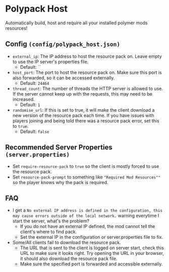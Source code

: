 # Polypack Host
Automatically build, host and require all your installed polymer mods resources!

## Config `(config/polypack_host.json)`
* `external_ip`: The IP address to host the resource pack on. Leave empty to use the IP server's properties file.
    * Default: ``
* `host_port`: The port to host the resource pack on. Make sure this port is also forwarded, so it can be accessed externally.
    * Default: `24464`
* `thread_count`: The number of threads the HTTP server is allowed to use. If the server cannot keep up with the requests, this may need to be increased.
    * Default: `1`
* `randomise_url`: If this is set to true, it will make the client download a new version of the resource pack each time. If you have issues with players joining and being told there was a resource pack error, set this to `true`.
    * Default: `false`

## Recommended Server Properties `(server.properties)`
* Set `require-resource-pack` to `true` so the client is mostly forced to use the resource pack.
* Set `resource-pack-prompt` to something like `"Required Mod Resources""` so the player knows why the pack is required.

## FAQ
* I get a `No external IP address is defined in the configuration, this may cause errors outside of the local network.` warning everytime I start the server, what's the problem?
  * If you do not have an external IP defined, the mod cannot tell the client's where to find pack. 
  * Set the external IP in the configuration or server.properties file to fix.
* Some/All clients fail to download the resource pack.
  * The URL that is sent to the client is logged on server start, check this URL to make sure it looks right. Try opening the URL in your browser, it should also download the resource pack file.
  * Make sure the specified port is forwarded and accessible externally.
